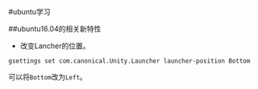 #ubuntu学习

##ubuntu16.04的相关新特性
- 改变Lancher的位置。
```
gsettings set com.canonical.Unity.Launcher launcher-position Bottom
```
可以将`Bottom`改为`Left`。



